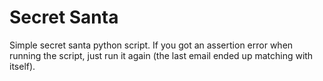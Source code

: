 # Secret Santa
Simple secret santa python script.
If you got an assertion error when running the script, just run it again (the last email ended up matching with itself). 
